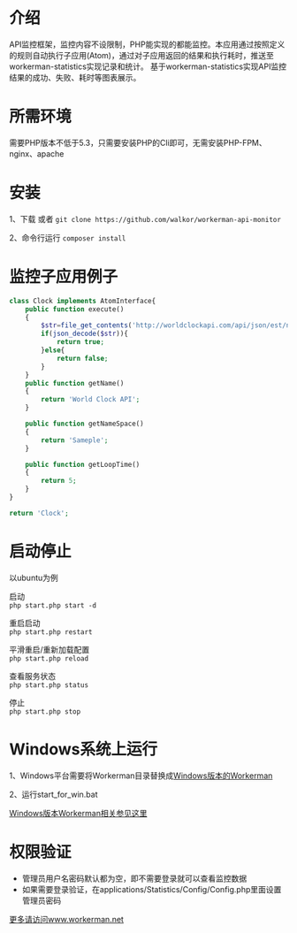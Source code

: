介绍
========
API监控框架，监控内容不设限制，PHP能实现的都能监控。本应用通过按照定义的规则自动执行子应用(Atom)，通过对子应用返回的结果和执行耗时，推送至workerman-statistics实现记录和统计。
基于workerman-statistics实现API监控结果的成功、失败、耗时等图表展示。

所需环境
========
需要PHP版本不低于5.3，只需要安装PHP的Cli即可，无需安装PHP-FPM、nginx、apache

安装
=========
1、下载 或者 ```git clone https://github.com/walkor/workerman-api-monitor```

2、命令行运行 ```composer install```

监控子应用例子
=========
```php
class Clock implements AtomInterface{
	public function execute()
	{
		$str=file_get_contents('http://worldclockapi.com/api/json/est/now');
		if(json_decode($str)){
			return true;
		}else{
			return false;
		}
	}
	public function getName()
	{
		return 'World Clock API';
	}

	public function getNameSpace()
	{
		return 'Sameple';
	}

	public function getLoopTime()
	{
		return 5;
	}
}

return 'Clock';
```

启动停止
=========

以ubuntu为例

启动  
`php start.php start -d`

重启启动  
`php start.php restart`

平滑重启/重新加载配置  
`php start.php reload`

查看服务状态  
`php start.php status`

停止  
`php start.php stop`

Windows系统上运行
======
1、Windows平台需要将Workerman目录替换成[Windows版本的Workerman](https://github.com/walkor/workerman-for-win)

2、运行start_for_win.bat

[Windows版本Workerman相关参见这里](http://www.workerman.net/windows)

权限验证
=======

  *  管理员用户名密码默认都为空，即不需要登录就可以查看监控数据
  *  如果需要登录验证，在applications/Statistics/Config/Config.php里面设置管理员密码


 [更多请访问www.workerman.net](http://www.workerman.net/workerman-statistics)
